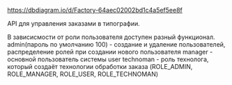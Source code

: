 https://dbdiagram.io/d/Factory-64aec02002bd1c4a5ef5ee8f

API для управления заказами в типографии.

В зависисмости от роли пользователя доступен разный функционал.
admin(пароль по умолчанию 100) - создание и удаление пользователей, распределение ролей при создании нового пользователя
manager - основной пользователь системы
user
technoman - роль технолога, который создаёт технологии обработки заказа
(ROLE_ADMIN, ROLE_MANAGER, ROLE_USER, ROLE_TECHNOMAN)

